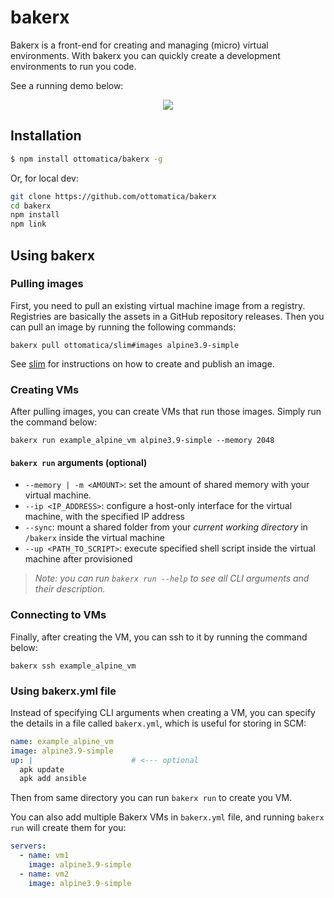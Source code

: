 # bakerx

Bakerx is a front-end for creating and managing (micro) virtual environments. With bakerx you can quickly create a development environments to run you code. 

See a running demo below: 

<p align="center">
  <img src="./doc/img/demo.gif">
</p>

## Installation

```bash
$ npm install ottomatica/bakerx -g
```

Or, for local dev:

```bash
git clone https://github.com/ottomatica/bakerx
cd bakerx
npm install
npm link
```

## Using bakerx

### Pulling images

First, you need to pull an existing virtual machine image from a registry. Registries are basically the assets in a GitHub repository releases. Then you can pull an image by running the following commands:

```
bakerx pull ottomatica/slim#images alpine3.9-simple
```

See [slim](https://github.com/ottomatica/slim) for instructions on how to create and publish an image. 

### Creating VMs

After pulling images, you can create VMs that run those images. Simply run the command below:

```
bakerx run example_alpine_vm alpine3.9-simple --memory 2048
```

#### `bakerx run` arguments (optional)
  - `--memory | -m <AMOUNT>`: set the amount of shared memory with your virtual machine.
  - `--ip <IP_ADDRESS>`: configure a host-only interface for the virtual machine, with the specified IP address
  - `--sync`: mount a shared folder from your _current working directory_ in `/bakerx` inside the virtual machine
  - `--up <PATH_TO_SCRIPT>`: execute specified shell script inside the virtual machine after provisioned

> _Note: you can run `bakerx run --help` to see all CLI arguments and their description._

### Connecting to VMs

Finally, after creating the VM, you can ssh to it by running the command below:
```
bakerx ssh example_alpine_vm
```

### Using bakerx.yml file

Instead of specifying CLI arguments when creating a VM, you can specify the details in a file called `bakerx.yml`, which is useful for storing in SCM:

```yaml
name: example_alpine_vm
image: alpine3.9-simple
up: |                      # <--- optional
  apk update
  apk add ansible
```
Then from same directory you can run `bakerx run` to create you VM.

You can also add multiple Bakerx VMs in `bakerx.yml` file, and running `bakerx run` will create them for you:
```yaml
servers:
  - name: vm1
    image: alpine3.9-simple
  - name: vm2
    image: alpine3.9-simple
```
